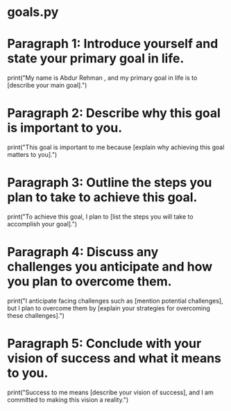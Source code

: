 # goals.py

# Paragraph 1: Introduce yourself and state your primary goal in life.
print("My name is Abdur Rehman , and my primary goal in life is to [describe your main goal].")

# Paragraph 2: Describe why this goal is important to you.
print("This goal is important to me because [explain why achieving this goal matters to you].")

# Paragraph 3: Outline the steps you plan to take to achieve this goal.
print("To achieve this goal, I plan to [list the steps you will take to accomplish your goal].")

# Paragraph 4: Discuss any challenges you anticipate and how you plan to overcome them.
print("I anticipate facing challenges such as [mention potential challenges], but I plan to overcome them by [explain your strategies for overcoming these challenges].")

# Paragraph 5: Conclude with your vision of success and what it means to you.
print("Success to me means [describe your vision of success], and I am committed to making this vision a reality.")
